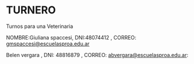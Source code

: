 # TURNERO
Turnos para una Veterinaria 

NOMBRE:Giuliana spaccesi,
DNI:48074412 ,
CORREO: gmspaccesi@escuelasproa.edu.ar

Belen vergara ,
DNI: 48816879 ,
CORREO: abvergara@escuelasproa.edu.ar:
